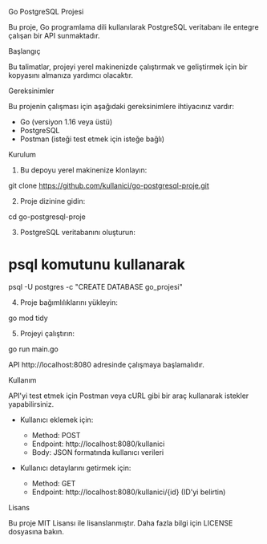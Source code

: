 Go PostgreSQL Projesi

Bu proje, Go programlama dili kullanılarak PostgreSQL veritabanı ile entegre çalışan  bir API sunmaktadır.

Başlangıç

Bu talimatlar, projeyi yerel makinenizde çalıştırmak ve geliştirmek için bir kopyasını almanıza yardımcı olacaktır.

Gereksinimler

Bu projenin çalışması için aşağıdaki gereksinimlere ihtiyacınız vardır:

- Go (versiyon 1.16 veya üstü)
- PostgreSQL
- Postman (isteği test etmek için isteğe bağlı)

Kurulum

1. Bu depoyu yerel makinenize klonlayın:

git clone https://github.com/kullanici/go-postgresql-proje.git

2. Proje dizinine gidin:

cd go-postgresql-proje

3. PostgreSQL veritabanını oluşturun:

# psql komutunu kullanarak
psql -U postgres -c "CREATE DATABASE go_projesi"

4. Proje bağımlılıklarını yükleyin:

go mod tidy

5. Projeyi çalıştırın:

go run main.go

API http://localhost:8080 adresinde çalışmaya başlamalıdır.

Kullanım

API'yi test etmek için Postman veya cURL gibi bir araç kullanarak istekler yapabilirsiniz.

- Kullanıcı eklemek için:
  - Method: POST
  - Endpoint: http://localhost:8080/kullanici
  - Body: JSON formatında kullanıcı verileri

- Kullanıcı detaylarını getirmek için:
  - Method: GET
  - Endpoint: http://localhost:8080/kullanici/{id} (ID'yi belirtin)



Lisans

Bu proje MIT Lisansı ile lisanslanmıştır. Daha fazla bilgi için LICENSE dosyasına bakın.
